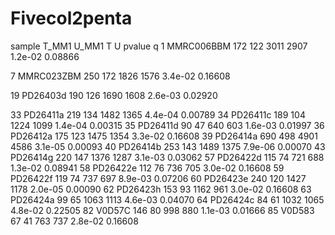 # Fivecol2penta


   sample T_MM1 U_MM1    T    U  pvalue       q
1  MMRC006BBM   172   122 3011 2907 1.2e-02 0.08866

7  MMRC023ZBM   250   172 1826 1576 3.4e-02 0.16608

19   PD26403d   190   126 1690 1608 2.6e-03 0.02920

33   PD26411a   219   134 1482 1365 4.4e-04 0.00789
34   PD26411c   189   104 1224 1099 1.4e-04 0.00315
35   PD26411d    90    47  640  603 1.6e-03 0.01997
36   PD26412a   175   123 1475 1354 3.3e-02 0.16608
39   PD26414a   690   498 4901 4586 3.1e-05 0.00093
40   PD26414b   253   143 1489 1375 7.9e-06 0.00070
43   PD26414g   220   147 1376 1287 3.1e-03 0.03062
57   PD26422d   115    74  721  688 1.3e-02 0.08941
58   PD26422e   112    76  736  705 3.0e-02 0.16608
59   PD26422f   119    74  737  697 8.9e-03 0.07206
60   PD26423e   240   120 1427 1178 2.0e-05 0.00090
62   PD26423h   153    93 1162  961 3.0e-02 0.16608
63   PD26424a    99    65 1063 1113 4.6e-03 0.04070
64   PD26424c    84    61 1032 1065 4.8e-02 0.22505
82     V0D57C   146    80  998  880 1.1e-03 0.01666
85     V0D583    67    41  763  737 2.8e-02 0.16608
